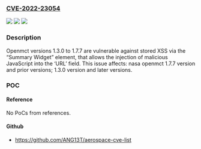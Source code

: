 ### [CVE-2022-23054](https://cve.mitre.org/cgi-bin/cvename.cgi?name=CVE-2022-23054)
![](https://img.shields.io/static/v1?label=Product&message=openmct%20&color=blue)
![](https://img.shields.io/static/v1?label=Version&message=1.7.7%3C%3D%201.7.7%20&color=brighgreen)
![](https://img.shields.io/static/v1?label=Vulnerability&message=CWE-79%20Cross-site%20Scripting%20(XSS)&color=brighgreen)

### Description

Openmct versions 1.3.0 to 1.7.7 are vulnerable against stored XSS via the “Summary Widget” element, that allows the injection of malicious JavaScript into the ‘URL’ field. This issue affects: nasa openmct 1.7.7 version and prior versions; 1.3.0 version and later versions.

### POC

#### Reference
No PoCs from references.

#### Github
- https://github.com/ANG13T/aerospace-cve-list

